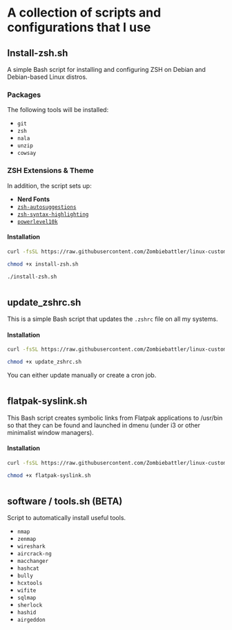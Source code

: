 # A collection of scripts and configurations that I use

## Install-zsh.sh 

A simple Bash script for installing and configuring ZSH on Debian and Debian-based Linux distros.

### Packages

The following tools will be installed:

- `git`
- `zsh`
- `nala`
- `unzip`
- `cowsay`

### ZSH Extensions & Theme

In addition, the script sets up:

- **Nerd Fonts**
- [`zsh-autosuggestions`](https://github.com/zsh-users/zsh-autosuggestions)
- [`zsh-syntax-highlighting`](https://github.com/zsh-users/zsh-syntax-highlighting)
- [`powerlevel10k`](https://github.com/romkatv/powerlevel10k)

#### Installation

```bash
curl -fsSL https://raw.githubusercontent.com/Zombiebattler/linux-customization/main/install-zsh.sh -o install-zsh.sh

chmod +x install-zsh.sh

./install-zsh.sh
```
#
#

## update_zshrc.sh

This is a simple Bash script that updates the `.zshrc` file on all my systems.

#### Installation

```bash
curl -fsSL https://raw.githubusercontent.com/Zombiebattler/linux-customization/main/update_zshrc.sh -o update_zshrc.sh

chmod +x update_zshrc.sh
```

You can either update manually or create a cron job.



#
#

## flatpak-syslink.sh

This Bash script creates symbolic links from Flatpak applications to /usr/bin so that they can be found and launched in dmenu (under i3 or other minimalist window managers).

#### Installation

```bash
curl -fsSL https://raw.githubusercontent.com/Zombiebattler/linux-customization/main/flatpak-syslink.sh -o flatpak-syslink.sh

chmod +x flatpak-syslink.sh
```

#
#

## software / tools.sh (BETA)

Script to automatically install useful tools.

- `nmap`
- `zenmap`
- `wireshark`
- `aircrack-ng`
- `macchanger`
- `hashcat`
- `bully`
- `hcxtools`
- `wifite`
- `sqlmap`
- `sherlock`
- `hashid`
- `airgeddon`